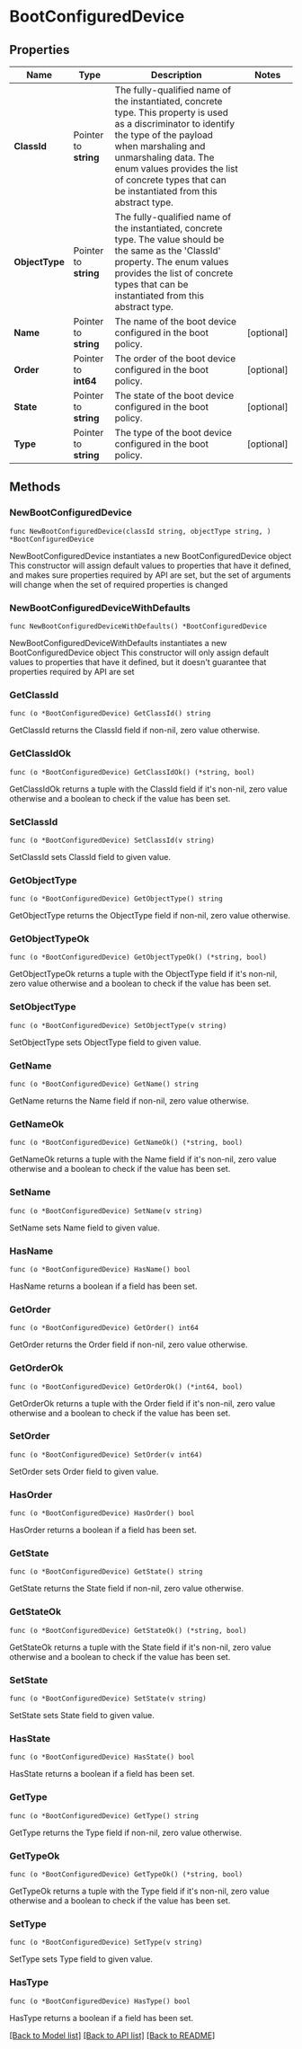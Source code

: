 # BootConfiguredDevice

## Properties

Name | Type | Description | Notes
------------ | ------------- | ------------- | -------------
**ClassId** | Pointer to **string** | The fully-qualified name of the instantiated, concrete type. This property is used as a discriminator to identify the type of the payload when marshaling and unmarshaling data. The enum values provides the list of concrete types that can be instantiated from this abstract type. | 
**ObjectType** | Pointer to **string** | The fully-qualified name of the instantiated, concrete type. The value should be the same as the &#39;ClassId&#39; property. The enum values provides the list of concrete types that can be instantiated from this abstract type. | 
**Name** | Pointer to **string** | The name of the boot device configured in the boot policy. | [optional] 
**Order** | Pointer to **int64** | The order of the boot device configured in the boot policy. | [optional] 
**State** | Pointer to **string** | The state of the boot device configured in the boot policy. | [optional] 
**Type** | Pointer to **string** | The type of the boot device configured in the boot policy. | [optional] 

## Methods

### NewBootConfiguredDevice

`func NewBootConfiguredDevice(classId string, objectType string, ) *BootConfiguredDevice`

NewBootConfiguredDevice instantiates a new BootConfiguredDevice object
This constructor will assign default values to properties that have it defined,
and makes sure properties required by API are set, but the set of arguments
will change when the set of required properties is changed

### NewBootConfiguredDeviceWithDefaults

`func NewBootConfiguredDeviceWithDefaults() *BootConfiguredDevice`

NewBootConfiguredDeviceWithDefaults instantiates a new BootConfiguredDevice object
This constructor will only assign default values to properties that have it defined,
but it doesn't guarantee that properties required by API are set

### GetClassId

`func (o *BootConfiguredDevice) GetClassId() string`

GetClassId returns the ClassId field if non-nil, zero value otherwise.

### GetClassIdOk

`func (o *BootConfiguredDevice) GetClassIdOk() (*string, bool)`

GetClassIdOk returns a tuple with the ClassId field if it's non-nil, zero value otherwise
and a boolean to check if the value has been set.

### SetClassId

`func (o *BootConfiguredDevice) SetClassId(v string)`

SetClassId sets ClassId field to given value.


### GetObjectType

`func (o *BootConfiguredDevice) GetObjectType() string`

GetObjectType returns the ObjectType field if non-nil, zero value otherwise.

### GetObjectTypeOk

`func (o *BootConfiguredDevice) GetObjectTypeOk() (*string, bool)`

GetObjectTypeOk returns a tuple with the ObjectType field if it's non-nil, zero value otherwise
and a boolean to check if the value has been set.

### SetObjectType

`func (o *BootConfiguredDevice) SetObjectType(v string)`

SetObjectType sets ObjectType field to given value.


### GetName

`func (o *BootConfiguredDevice) GetName() string`

GetName returns the Name field if non-nil, zero value otherwise.

### GetNameOk

`func (o *BootConfiguredDevice) GetNameOk() (*string, bool)`

GetNameOk returns a tuple with the Name field if it's non-nil, zero value otherwise
and a boolean to check if the value has been set.

### SetName

`func (o *BootConfiguredDevice) SetName(v string)`

SetName sets Name field to given value.

### HasName

`func (o *BootConfiguredDevice) HasName() bool`

HasName returns a boolean if a field has been set.

### GetOrder

`func (o *BootConfiguredDevice) GetOrder() int64`

GetOrder returns the Order field if non-nil, zero value otherwise.

### GetOrderOk

`func (o *BootConfiguredDevice) GetOrderOk() (*int64, bool)`

GetOrderOk returns a tuple with the Order field if it's non-nil, zero value otherwise
and a boolean to check if the value has been set.

### SetOrder

`func (o *BootConfiguredDevice) SetOrder(v int64)`

SetOrder sets Order field to given value.

### HasOrder

`func (o *BootConfiguredDevice) HasOrder() bool`

HasOrder returns a boolean if a field has been set.

### GetState

`func (o *BootConfiguredDevice) GetState() string`

GetState returns the State field if non-nil, zero value otherwise.

### GetStateOk

`func (o *BootConfiguredDevice) GetStateOk() (*string, bool)`

GetStateOk returns a tuple with the State field if it's non-nil, zero value otherwise
and a boolean to check if the value has been set.

### SetState

`func (o *BootConfiguredDevice) SetState(v string)`

SetState sets State field to given value.

### HasState

`func (o *BootConfiguredDevice) HasState() bool`

HasState returns a boolean if a field has been set.

### GetType

`func (o *BootConfiguredDevice) GetType() string`

GetType returns the Type field if non-nil, zero value otherwise.

### GetTypeOk

`func (o *BootConfiguredDevice) GetTypeOk() (*string, bool)`

GetTypeOk returns a tuple with the Type field if it's non-nil, zero value otherwise
and a boolean to check if the value has been set.

### SetType

`func (o *BootConfiguredDevice) SetType(v string)`

SetType sets Type field to given value.

### HasType

`func (o *BootConfiguredDevice) HasType() bool`

HasType returns a boolean if a field has been set.


[[Back to Model list]](../README.md#documentation-for-models) [[Back to API list]](../README.md#documentation-for-api-endpoints) [[Back to README]](../README.md)


